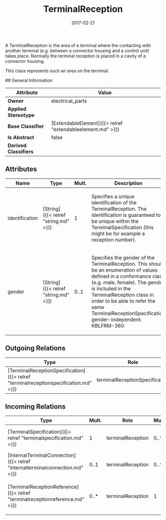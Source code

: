 ﻿---
title: TerminalReception
toc: false
type: specs
date: "2017-02-21"
draft: false
specification: VEC
version: 1.1.3
documentType: "Recommendation"
elementType: Class
classes:
  - TerminalReception
menu_name: vec-1.1.3
---
<p> A TerminalReception is the area of a terminal where the contacting with another terminal (e.g. between a connector housing and a control unit) takes place. Normally the terminal reception is placed in a cavity of a connector housing.     </p>      <p> This class represents such an area on the terminal.      </p>
## General Information

| Attribute               | Value |
|-------------------------|-------|
| **Owner**               | electrical_parts |
| **Applied Stereotype**  |   |
| **Base Classifier**     | [ExtendableElement]({{< relref "extendableelement.md" >}})<br/>  |
| **Is Abstract**         | false |
| **Derived Classifiers** |   |

## Attributes
|  Name  |  Type  |  Mult.  |  Description  |  Owning Classifier  |
|--------|--------|---------|---------------|--------------|
|identification | [String]({{< relref "string.md" >}}) | 1 | <p> Specifies a unique identification of the TerminalReception. The identification is guaranteed to be unique within the TerminalSpecification (this might be for example a reception number).      </p> | [TerminalReception]({{< relref "terminalreception.md" >}}) |
|gender | [String]({{< relref "string.md" >}}) | 0..1 | <p>Specifies the gender of the TerminalReception. This should be an enumeration of values defined in a conformance class (e.g. male, female). The gender is included in the TerminalReception class in order to be able to refer the same TerminalReceptionSpecification gender-independent. KBLFRM-360 </p> | [TerminalReception]({{< relref "terminalreception.md" >}}) |

## Outgoing Relations
|    Type  |   Role   |   Mult.   |   Mult.   |   Description   |
|----------|----------|-----------|-----------|-----------------|
| [TerminalReceptionSpecification]({{< relref "terminalreceptionspecification.md" >}}) | terminalReceptionSpecification | 0..1 | 0..* | References the TerminalReceptionSpecification that specifies the TerminalReception. |
##  Incoming Relations
|    Type  |   Mult.  |   Role    |   Mult.   |   Description  |
|----------|----------|-----------|-----------|----------------|
| [TerminalSpecification]({{< relref "terminalspecification.md" >}}) | 1 | terminalReception | 0..* | Specifies the TerminalReceptions of the terminal described by the TerminalSpecification. |
| [InternalTerminalConnection]({{< relref "internalterminalconnection.md" >}}) | 0..1 | terminalReception | 0..* | References the TerminalReceptions that participate in the InternalTerminalConnection. |
| [TerminalReceptionReference]({{< relref "terminalreceptionreference.md" >}}) | 0..* | terminalReception | 1 | <p> References the <i>TerminalReception</i> that is instanced by this <i>TerminalReceptionReference.</i>      </p> |
